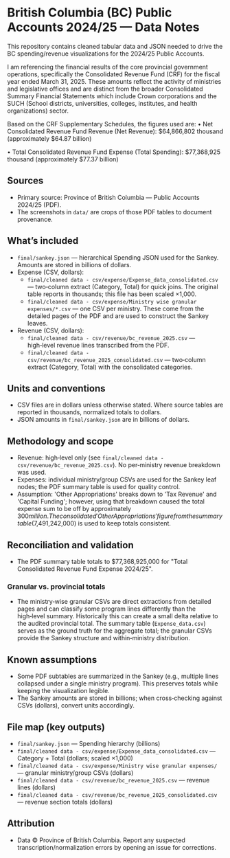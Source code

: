 # British Columbia (BC) Public Accounts 2024/25 — Data Notes

This repository contains cleaned tabular data and JSON needed to drive the BC spending/revenue visualizations for the 2024/25 Public Accounts.

I am referencing the financial results of the core provincial government operations, specifically the Consolidated Revenue Fund (CRF) for the fiscal year ended March 31, 2025. These amounts reflect the activity of ministries and legislative offices and are distinct from the broader Consolidated Summary Financial Statements which include Crown corporations and the SUCH (School districts, universities, colleges, institutes, and health organizations) sector.

Based on the CRF Supplementary Schedules, the figures used are:
• Net Consolidated Revenue Fund Revenue (Net Revenue): $64,866,802 thousand (approximately $64.87 billion)

• Total Consolidated Revenue Fund Expense (Total Spending): $77,368,925 thousand (approximately $77.37 billion)

## Sources
- Primary source: Province of British Columbia — Public Accounts 2024/25 (PDF).
- The screenshots in `data/` are crops of those PDF tables to document provenance.

## What’s included
- `final/sankey.json` — hierarchical Spending JSON used for the Sankey. Amounts are stored in billions of dollars.
- Expense (CSV, dollars):
  - `final/cleaned data - csv/expense/Expense_data_consolidated.csv` — two‑column extract (Category, Total) for quick joins. The original table reports in thousands; this file has been scaled ×1,000.
  - `final/cleaned data - csv/expense/Ministry wise granular expenses/*.csv` — one CSV per ministry. These come from the detailed pages of the PDF and are used to construct the Sankey leaves.
- Revenue (CSV, dollars):
  - `final/cleaned data - csv/revenue/bc_revenue_2025.csv` — high‑level revenue lines transcribed from the PDF.
  - `final/cleaned data - csv/revenue/bc_revenue_2025_consolidated.csv` — two‑column extract (Category, Total) with the consolidated categories.

## Units and conventions
- CSV files are in dollars unless otherwise stated. Where source tables are reported in thousands, normalized totals to dollars.
- JSON amounts in `final/sankey.json` are in billions of dollars.

## Methodology and scope
- Revenue: high‑level only (see `final/cleaned data - csv/revenue/bc_revenue_2025.csv`). No per‑ministry revenue breakdown was used.
- Expenses: individual ministry/group CSVs are used for the Sankey leaf nodes; the PDF summary table is used for quality control.
- Assumption: 'Other Appropriations' breaks down to 'Tax Revenue' and 'Capital Funding'; however, using that breakdown caused the total expense sum to be off by approximately $300 million. The consolidated 'Other Appropriations' figure from the summary table ($7,491,242,000) is used to keep totals consistent.

## Reconciliation and validation
- The PDF summary table totals to $77,368,925,000 for "Total Consolidated Revenue Fund Expense 2024/25".

### Granular vs. provincial totals
- The ministry‑wise granular CSVs are direct extractions from detailed pages and can classify some program lines differently than the high‑level summary. Historically this can create a small delta relative to the audited provincial total. The summary table (`Expense_data.csv`) serves as the ground truth for the aggregate total; the granular CSVs provide the Sankey structure and within‑ministry distribution.

## Known assumptions
- Some PDF subtables are summarized in the Sankey (e.g., multiple lines collapsed under a single ministry program). This preserves totals while keeping the visualization legible.
- The Sankey amounts are stored in billions; when cross‑checking against CSVs (dollars), convert units accordingly.

## File map (key outputs)
- `final/sankey.json` — Spending hierarchy (billions)
- `final/cleaned data - csv/expense/Expense_data_consolidated.csv` — Category + Total (dollars; scaled ×1,000)
- `final/cleaned data - csv/expense/Ministry wise granular expenses/` — granular ministry/group CSVs (dollars)
- `final/cleaned data - csv/revenue/bc_revenue_2025.csv` — revenue lines (dollars)
- `final/cleaned data - csv/revenue/bc_revenue_2025_consolidated.csv` — revenue section totals (dollars)

## Attribution
- Data © Province of British Columbia. Report any suspected transcription/normalization errors by opening an issue for corrections.
